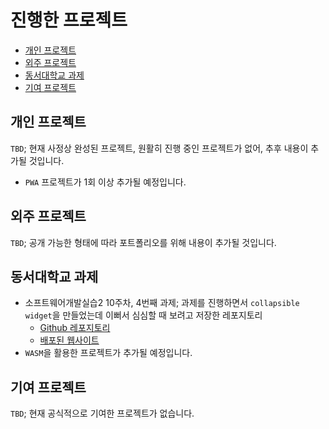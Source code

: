 <h1>진행한 프로젝트</h1>

- [개인 프로젝트](#개인-프로젝트)
- [외주 프로젝트](#외주-프로젝트)
- [동서대학교 과제](#동서대학교-과제)
- [기여 프로젝트](#기여-프로젝트)

## 개인 프로젝트

`TBD`; 현재 사정상 완성된 프로젝트, 원활히 진행 중인 프로젝트가 없어, 추후 내용이 추가될 것입니다.

- `PWA` 프로젝트가 1회 이상 추가될 예정입니다.

## 외주 프로젝트

`TBD`; 공개 가능한 형태에 따라 포트폴리오를 위해 내용이 추가될 것입니다.

## 동서대학교 과제

- 소프트웨어개발실습2 10주차, 4번째 과제; 과제를 진행하면서 `collapsible widget`을 만들었는데 이뻐서 심심할 때 보려고 저장한 레포지토리
  - [Github 레포지토리](https://github.com/devcomfort/dsu-react-assignment-ex4)
  - [배포된 웹사이트](https://dsu-react-assignment-ex4.vercel.app/)
- `WASM`을 활용한 프로젝트가 추가될 예정입니다.

## 기여 프로젝트

`TBD`; 현재 공식적으로 기여한 프로젝트가 없습니다.

